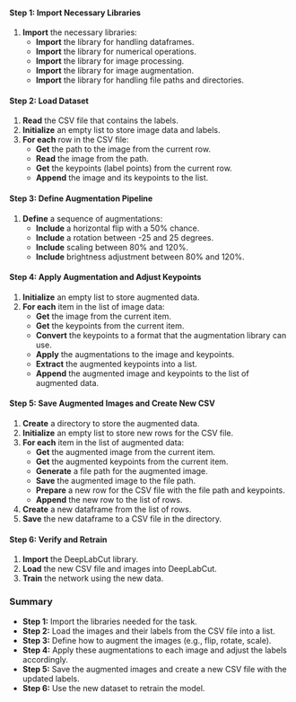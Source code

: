 #### Step 1: Import Necessary Libraries

1. **Import** the necessary libraries:
    - **Import** the library for handling dataframes.
    - **Import** the library for numerical operations.
    - **Import** the library for image processing.
    - **Import** the library for image augmentation.
    - **Import** the library for handling file paths and directories.

#### Step 2: Load Dataset

1. **Read** the CSV file that contains the labels.
2. **Initialize** an empty list to store image data and labels.
3. **For each** row in the CSV file:
    - **Get** the path to the image from the current row.
    - **Read** the image from the path.
    - **Get** the keypoints (label points) from the current row.
    - **Append** the image and its keypoints to the list.

#### Step 3: Define Augmentation Pipeline

1. **Define** a sequence of augmentations:
    - **Include** a horizontal flip with a 50% chance.
    - **Include** a rotation between -25 and 25 degrees.
    - **Include** scaling between 80% and 120%.
    - **Include** brightness adjustment between 80% and 120%.

#### Step 4: Apply Augmentation and Adjust Keypoints

1. **Initialize** an empty list to store augmented data.
2. **For each** item in the list of image data:
    - **Get** the image from the current item.
    - **Get** the keypoints from the current item.
    - **Convert** the keypoints to a format that the augmentation library can use.
    - **Apply** the augmentations to the image and keypoints.
    - **Extract** the augmented keypoints into a list.
    - **Append** the augmented image and keypoints to the list of augmented data.

#### Step 5: Save Augmented Images and Create New CSV

1. **Create** a directory to store the augmented data.
2. **Initialize** an empty list to store new rows for the CSV file.
3. **For each** item in the list of augmented data:
    - **Get** the augmented image from the current item.
    - **Get** the augmented keypoints from the current item.
    - **Generate** a file path for the augmented image.
    - **Save** the augmented image to the file path.
    - **Prepare** a new row for the CSV file with the file path and keypoints.
    - **Append** the new row to the list of rows.
4. **Create** a new dataframe from the list of rows.
5. **Save** the new dataframe to a CSV file in the directory.

#### Step 6: Verify and Retrain

1. **Import** the DeepLabCut library.
2. **Load** the new CSV file and images into DeepLabCut.
3. **Train** the network using the new data.

### Summary

- **Step 1:** Import the libraries needed for the task.
- **Step 2:** Load the images and their labels from the CSV file into a list.
- **Step 3:** Define how to augment the images (e.g., flip, rotate, scale).
- **Step 4:** Apply these augmentations to each image and adjust the labels accordingly.
- **Step 5:** Save the augmented images and create a new CSV file with the updated labels.
- **Step 6:** Use the new dataset to retrain the model.